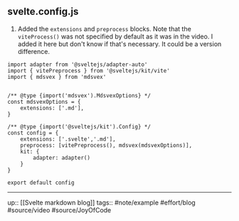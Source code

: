 ## svelte.config.js

1. Added the `extensions` and `preprocess` blocks. Note that the `viteProcess()` was not specified by default as it was in the video. I added it here but don't know if that's necessary. It could be a version difference.
```
import adapter from '@sveltejs/adapter-auto'
import { vitePreprocess } from '@sveltejs/kit/vite'
import { mdsvex } from 'mdsvex'


/** @type {import('mdsvex').MdsvexOptions} */
const mdsvexOptions = {
	extensions: ['.md'],
}

/** @type {import('@sveltejs/kit').Config} */
const config = {
	extensions: ['.svelte','.md'],
	preprocess: [vitePreprocess(), mdsvex(mdsvexOptions)],
	kit: {
		adapter: adapter()
	}
}

export default config
```

---
up:: [[Svelte markdown blog]]
tags:: #note/example #effort/blog #source/video #source/JoyOfCode
